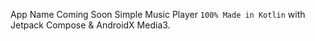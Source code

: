 App Name Coming Soon 
Simple Music Player `100% Made in Kotlin` with Jetpack Compose & AndroidX Media3.
